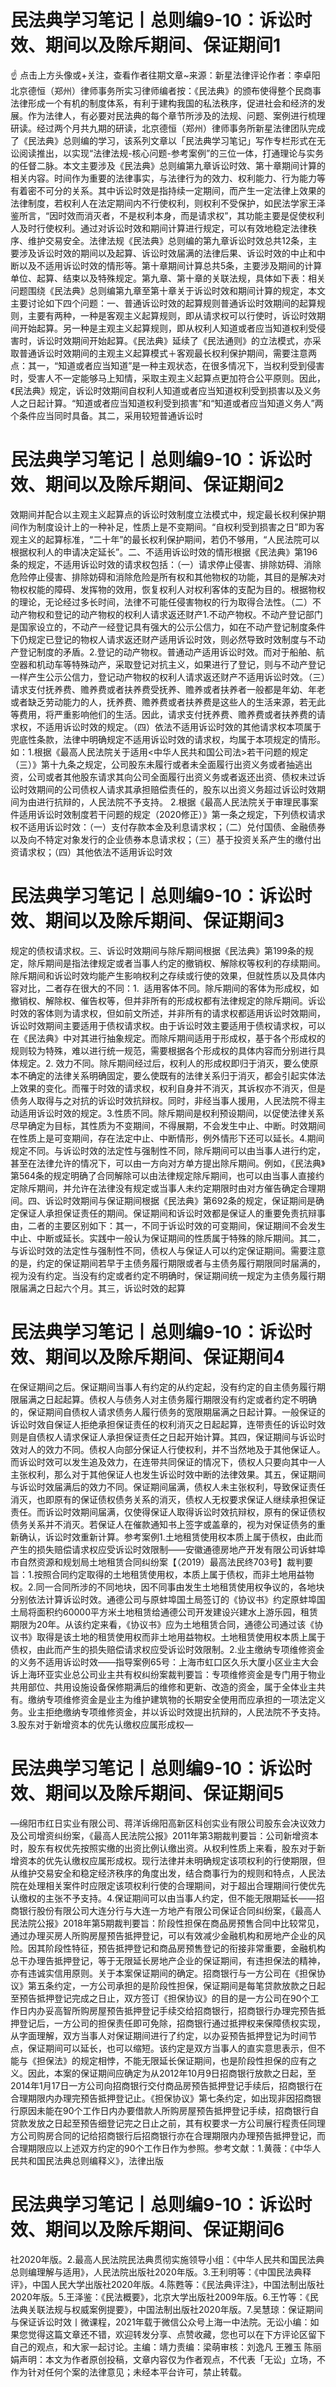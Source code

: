 # 民法典学习笔记丨总则编9-10：诉讼时效、期间以及除斥期间、保证期间1

☝ 点击上方头像或+关注，查看作者往期文章~来源：新星法律评论作者：李卓阳 北京德恒（郑州）律师事务所实习律师编者按：《民法典》的颁布使得整个民商事法律形成一个有机的制度体系，有利于建构我国的私法秩序，促进社会和经济的发展。作为法律人，有必要对民法典的每个章节所涉及的法规、问题、案例进行梳理研读。经过两个月共九期的研读，北京德恒（郑州）律师事务所新星法律团队完成了《民法典》总则编的学习，该系列文章以「民法典学习笔记」写作专栏形式在无讼阅读推出，以实现“法律法规-核心问题-参考案例”的三位一体，打通理论与实务的任督二脉。本文主要涉及《民法典》总则编第九章诉讼时效、第十章期间计算的相关内容。时间作为重要的法律事实，与法律行为的效力、权利能力、行为能力等有着密不可分的关系。其中诉讼时效是指持续一定期间，而产生一定法律上效果的法律制度，若权利人在法定期间内不行使权利，则权利不受保护，如民法学家王泽鉴所言，“因时效而消灭者，不是权利本身，而是请求权”，其功能主要是促使权利人及时行使权利。通过对诉讼时效和期间计算进行规定，可以有效地稳定法律秩序、维护交易安全。法律法规《民法典》总则编的第九章诉讼时效总共12条，主要涉及诉讼时效的期间以及起算、诉讼时效届满的法律后果、诉讼时效的中止和中断以及不适用诉讼时效的情形等。第十章期间计算总共5条，主要涉及期间的计算单位、起算、结束以及特殊规定。第九章、第十章的关联法规，具体如下表：相关问题围绕《民法典》总则编第九章至第十章关于诉讼时效和期间计算的规定，本文主要讨论如下四个问题：一、普通诉讼时效的起算规则普通诉讼时效期间的起算规则，主要有两种，一种是客观主义起算规则，即从请求权可以行使时，诉讼时效期间开始起算。另一种是主观主义起算规则，即从权利人知道或者应当知道权利受侵害时，诉讼时效期间开始起算。《民法典》延续了《民法通则》的立法模式，亦采取普通诉讼时效期间的主观主义起算模式＋客观最长权利保护期间，需要注意两点：其一，“知道或者应当知道”是一种主观状态，在很多情况下，当权利受到侵害时，受害人不一定能够马上知情，采取主观主义起算点更加符合公平原则。因此，《民法典》规定，诉讼时效期间自权利人知道或者应当知道权利受到损害以及义务人之日起计算。“知道或者应当知道权利受到损害”和“知道或者应当知道义务人”两个条件应当同时具备。其二，采用较短普通诉讼时

# 民法典学习笔记丨总则编9-10：诉讼时效、期间以及除斥期间、保证期间2

效期间并配合以主观主义起算点的诉讼时效制度立法模式中，规定最长权利保护期间作为制度设计上的一种补足，性质上是不变期间。“自权利受到损害之日”即为客观主义的起算标准，“二十年”的最长权利保护期间，若仍不够用，“人民法院可以根据权利人的申请决定延长”。二、不适用诉讼时效的情形根据《民法典》第196条的规定，不适用诉讼时效的请求权包括：（一）请求停止侵害、排除妨碍、消除危险停止侵害、排除妨碍和消除危险是所有权和其他物权的功能，其目的是解决对物权权能的障碍、发挥物的效用，恢复权利人对权利客体的支配为目的。根据物权的理论，无论经过多长时间，法律不可能任侵害物权的行为取得合法性。（二）不动产物权和登记的动产物权的权利人请求返还财产1.不动产物权。不动产登记部门是国家设立的，不动产一经登记具有强大的公示公信力，如在不动产登记制度条件下仍规定已登记的物权人请求返还财产适用诉讼时效，则必然导致时效制度与不动产登记制度的矛盾。2.登记的动产物权。普通动产适用诉讼时效。而对于船舶、航空器和机动车等特殊动产，采取登记对抗主义，如果进行了登记，则与不动产登记一样产生公示公信力，登记动产物权的权利人请求返还财产不适用诉讼时效。（三）请求支付抚养费、赡养费或者扶养费受抚养、赡养或者扶养者一般都是年幼、年老或者缺乏劳动能力的人，抚养费、赡养费或者扶养费是这些人的生活来源，若无此等费用，将严重影响他们的生活。因此，请求支付抚养费、赡养费或者扶养费的请求权，不适用诉讼时效的规定。（四）依法不适用诉讼时效的其他请求权本项属于兜底性条款，法律中明确规定不适用诉讼时效的请求权，均属于本项规定的情形。如：1.根据《最高人民法院关于适用<中华人民共和国公司法>若干问题的规定（三）》第十九条之规定，公司股东未履行或者未全面履行出资义务或者抽逃出资，公司或者其他股东请求其向公司全面履行出资义务或者返还出资、债权未过诉讼时效期间的公司债权人请求其承担赔偿责任的，股东以出资义务超过诉讼时效期间为由进行抗辩的，人民法院不予支持。 2.根据《最高人民法院关于审理民事案件适用诉讼时效制度若干问题的规定（2020修正）》第一条之规定，下列债权请求权不适用诉讼时效：（一）支付存款本金及利息请求权；（二）兑付国债、金融债券以及向不特定对象发行的企业债券本息请求权；（三）基于投资关系产生的缴付出资请求权；（四）其他依法不适用诉讼时效

# 民法典学习笔记丨总则编9-10：诉讼时效、期间以及除斥期间、保证期间3

规定的债权请求权。三、诉讼时效期间与除斥期间根据《民法典》第199条的规定，除斥期间是指法律规定或者当事人约定的撤销权、解除权等权利的存续期间。除斥期间和诉讼时效均能产生影响权利之存续或行使的效果，但就性质以及具体内容对比，二者存在很大的不同：1.  适用客体不同。除斥期间的客体为形成权，如撤销权、解除权、催告权等，但并非所有的形成权都有法律规定的除斥期间。诉讼时效的客体则为请求权，但如前文所述，并非所有的请求权都适用诉讼时效期间，诉讼时效期间主要适用于债权请求权。由于诉讼时效主要适用于债权请求权，可以在《民法典》中对其进行抽象规定。而除斥期间适用于形成权，基于各个形成权的规则较为特殊，难以进行统一规范，需要根据各个形成权的具体内容而分别进行具体规定。2. 效力不同。除斥期间经过后，权利人的形成权即归于消灭，要么使原本不确定的法律关系明确固定，要么使既有的法律关系归于消灭，都会引起实体法上效果的变化。而罹于时效的请求权，权利自身并不消灭，其诉权亦不消灭，但是债务人取得与之对抗的诉讼时效抗辩权。同时，非经当事人援用，人民法院不得主动适用诉讼时效的规定。3.性质不同。除斥期间是权利预设期间，以促使法律关系尽早确定为目标，其性质为不变期间，不得展期，不会发生中止、中断。时效期间在性质上是可变期间，存在法定中止、中断情形，例外情形下还可以延长。4.期间规定不同。与诉讼时效的法定性与强制性不同，除斥期间可以由当事人进行约定，甚至在法律允许的情况下，可以由一方向对方单方提出除斥期间。例如，《民法典》第564条的规定明确了合同解除可以由法律规定除斥期间，也可以由当事人直接约定除斥期间，并允许在法律没有规定或当事人未约定期限时由对方催告确定合理期间。四、诉讼时效期间与保证期间根据《民法典》第692条的规定，保证期间是确定保证人承担保证责任的期间。保证期间和诉讼时效都是保证人的重要免责抗辩事由，二者的主要区别如下：其一，不同于诉讼时效的可变期间，保证期间不会发生中止、中断或延长。实践中一般认为保证期间的性质属于特殊的除斥期间。其二，与诉讼时效的法定性与强制性不同，债权人与保证人可以约定保证期间。需要注意的是，约定的保证期间若早于主债务履行期限或者与主债务履行期限同时届满的，视为没有约定。当没有约定或者约定不明确时，保证期间统一规定为主债务履行期限届满之日起六个月。其三，诉讼时效的起算

# 民法典学习笔记丨总则编9-10：诉讼时效、期间以及除斥期间、保证期间4

在保证期间之后。保证期间当事人有约定的从约定起，没有约定的自主债务履行期限届满之日起起算。债权人与债务人对主债务履行期限没有约定或者约定不明确的，保证期间自债权人请求债务人履行债务的宽限期届满之日起计算。一般保证的诉讼时效自保证人拒绝承担保证责任的权利消灭之日起起算，连带责任的诉讼时效则是自债权人请求保证人承担保证责任之日起开始计算。其四，保证期间与诉讼时效对人的效力不同。债权人向部分保证人行使权利，并不当然地及于其他保证人。而诉讼时效可以发生追及效力，在连带共同保证的情况下，债权人只要向其中一人主张权利，那么对于其他保证人也发生诉讼时效中断的法律效果。其五，保证期间与诉讼时效届满后的效力不同。保证期间届满，债权人未主张权利，导致保证责任消灭，也即原有的保证债权债务关系的消灭，债权人无权要求保证人继续承担保证责任。而诉讼时效期间届满，仅使得保证人取得诉讼时效抗辩权，原有的保证债权债务关系并不消灭。若保证人在催款通知书上签字或盖章的，视为对保证债务的重新确认，诉讼时效重新计算。参考案例1.土地租赁使用权本质上属于债权，由此而产生的损失赔偿请求权应受诉讼时效限制——安徽通德房地产开发有限公司诉蚌埠市自然资源和规划局土地租赁合同纠纷案【（2019）最高法民终703号】裁判要旨：1.按照合同约定取得的土地租赁使用权，本质上属于债权，而非土地用益物权。2.同一合同所涉的不同地块，因不同事由发生土地租赁使用权争议的，各地块分别依法计算诉讼时效。通德公司与原蚌埠国土局签订的《协议书》约定原蚌埠国土局将面积约60000平方米土地租赁给通德公司开发建设兴建水上游乐园，租赁期限为20年。从该约定来看，《协议书》应为土地租赁合同，通德公司通过该《协议书》取得是该土地的租赁使用权而非土地用益物权。土地租赁使用权本质上属于债权，由此而产生的损失赔偿请求权应受诉讼时效限制。2.业主缴纳专项维修资金的义务不适用诉讼时效——指导案例65号：上海市虹口区久乐大厦小区业主大会诉上海环亚实业总公司业主共有权纠纷案裁判要旨：专项维修资金是专门用于物业共用部位、共用设施设备保修期满后的维修和更新、改造的资金，属于全体业主共有。缴纳专项维修资金是业主为维护建筑物的长期安全使用而应承担的一项法定义务。业主拒绝缴纳专项维修资金，并以诉讼时效提出抗辩的，人民法院不予支持。3.股东对于新增资本的优先认缴权应属形成权—

# 民法典学习笔记丨总则编9-10：诉讼时效、期间以及除斥期间、保证期间5

—绵阳市红日实业有限公司、蒋洋诉绵阳高新区科创实业有限公司股东会决议效力及公司增资纠纷案，《最高人民法院公报》2011年第3期裁判要旨：公司新增资本时，股东有权优先按照实缴的出资比例认缴出资。从权利性质上来看，股东对于新增资本的优先认缴权应属形成权。现行法律并未明确规定该项权利的行使期限，但从维护交易安全和稳定经济秩序的角度出发，结合商事行为的规则和特点，人民法院在处理相关案件时应限定该项权利行使的合理期间，对于超出合理期间行使优先认缴权的主张不予支持。4.保证期间可以由当事人约定，但不能无限期延长——招商银行股份有限公司大连分行与大连一方地产有限公司保证合同纠纷案，《最高人民法院公报》2018年第5期裁判要旨：阶段性担保在商品房预售合同中比较常见，通过办理买房人所购房屋预告抵押登记，可以有效减少金融机构和房地产企业的风险。因其阶段性特征，预告抵押登记和商品房预售登记的衔接非常重要，金融机构总干办理告抵押登记，等于无限延长房地产企业的保证期间，有违担保法的精神，亦有违诚实信用原则。关于本案保证期间的确定。招商银行与一方公司在《担保协议》第五条约定，一方公司承担的是阶段性担保，保证期间是每笔贷款放款之日起至预告抵押登记完成之日止，双方签订《担保协议》的目的是一方公司在90个工作日内办妥高智所购房屋预告抵押登记手续交给招商银行，招商银行办理完预告抵押登记后，一方公司的担保责任即可免除，招商银行通过抵押权来保障债权实现，从字面理解，双方当事人对保证期间进行了约定，以办妥预告抵押登记为时间节点，保证期间可以延长，也可以缩短。该约定是双方当事人的直实意思表示，但不能与《担保法》的规定相悖，不能无限延长保证期间，也是阶段性担保的应有之义。因此，本案的保证期间应确定为从2012年10月9日招商银行放款之日起，至2014年1月17日一方公司向招商银行交付商品房预告抵押登记手续后，招商银行在合理期限内办理完预告抵押登记止。《担保协议》第七条约定，如出现非因招商银行原因未能在90个工作日内办要借款人所购房屋预告抵押登记手续，招商银行自贷款发放之日起至预告细登记完之日止之前，其有权要求一方公司展行程责任同理方公司购房合同的记给招商银行后招商银行亦在合理期限内办理预告抵押登记，而合理期限应以上述双方约定的90个工作日作为参照。参考文献：1.黄薇：《中华人民共和国民法典总则编释义》，法律出版

# 民法典学习笔记丨总则编9-10：诉讼时效、期间以及除斥期间、保证期间6

社2020年版。2.最高人民法院民法典贯彻实施领导小组：《中华人民共和国民法典总则编理解与适用》，人民法院出版社2020年版。3.王利明等：《中国民法典释评》，中国人民大学出版社2020年版。4.陈甦等：《民法典评注》，中国法制出版社2020年版。5.王泽鉴：《民法概要》，北京大学出版社2009年版。6.王竹等：《民法典关联法规与权威案例提要》，中国法制出版社2020年版。7.吴慧琼：保证期间与保证诉讼时效丨微课程，2021年载于微信公众号上海一中法院。无讼小编：如果您觉得这篇文章还不错，欢迎转发分享、点赞收藏，您也可以在下方评论区留下自己的观点，和大家一起讨论。主编：靖力责编：梁萌审核：刘逸凡 王雅玉 陈丽娟声明：本文为作者原创投稿，文章内容仅为作者观点，不代表「无讼」立场，不作为针对任何个案的法律意见；未经本平台许可，禁止转载。

